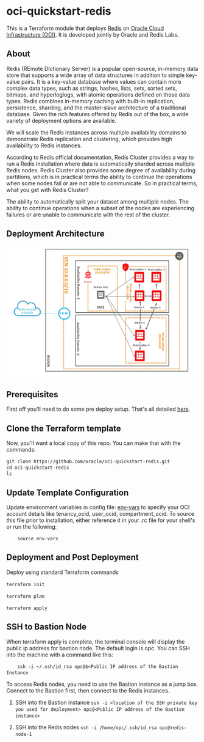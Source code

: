 # oci-quickstart-redis
This is a Terraform module that deploys [Redis](https://redis.io) on [Oracle Cloud Infrastructure (OCI)](https://cloud.oracle.com/en_US/cloud-infrastructure). It is developed jointly by Oracle and Redis Labs.

## About
Redis (REmote DIctionary Server) is a popular open-source, in-memory data store that supports a wide array of data structures in addition to simple key-value pairs. It is a key-value database where values can contain more complex data types, such as strings, hashes, lists, sets, sorted sets, bitmaps, and hyperloglogs, with atomic operations defined on those data types. Redis combines in-memory caching with built-in replication, persistence, sharding, and the master-slave architecture of a traditional database. Given the rich features offered by Redis out of the box, a wide variety of deployment options are available.

We will scale the Redis instances across multiple availability domains to demonstrate Redis replication and clustering, which provides high availability to Redis instances.

According to Redis official documentation, Redis Cluster provides a way to run a Redis installation where data is automatically sharded across multiple Redis nodes. Redis Cluster also provides some degree of availability during partitions, which is in practical terms the ability to continue the operations when some nodes fail or are not able to communicate. So in practical terms, what you get with Redis Cluster?

The ability to automatically split your dataset among multiple nodes.
The ability to continue operations when a subset of the nodes are experiencing failures or are unable to communicate with the rest of the cluster.

## Deployment Architecture
![](./images/arch.PNG)

## Prerequisites
First off you'll need to do some pre deploy setup.  That's all detailed [here](https://github.com/oracle/oci-quickstart-prerequisites).

## Clone the Terraform template
Now, you'll want a local copy of this repo.  You can make that with the commands:

    git clone https://github.com/oracle/oci-quickstart-redis.git
    cd oci-quickstart-redis
    ls

## Update Template Configuration
Update environment variables in config file: [env-vars](https://github.com/cloud-partners/oci-redis/blob/master/env-vars)  to specify your OCI account details like tenancy_ocid, user_ocid, compartment_ocid. To source this file prior to installation, either reference it in your .rc file for your shell's or run the following:

        source env-vars

## Deployment and Post Deployment

Deploy using standard Terraform commands

`terraform init`

`terraform plan`

`terraform apply`


## SSH to Bastion Node
When terraform apply is complete, the terminal console will display the public ip address for bastion node.  The default login is opc.  You can SSH into the machine with a command like this:

        ssh -i ~/.ssh/id_rsa opc@$<Public IP address of the Bastion Instance

To access Redis nodes, you need to use the Bastion instance as a jump box. Connect to the Bastion first, then connect to the Redis instances. 

1. SSH into the Bastion instance
   `ssh -i <location of the SSH private key you used for deployment> opc@<Public IP address of the Bastion instance>`

2. SSH into the Redis nodes
   `ssh -i /home/opc/.ssh/id_rsa opc@redis-node-1`
